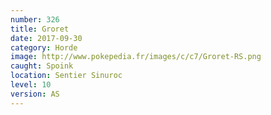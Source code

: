 ```yaml
---
number: 326
title: Groret
date: 2017-09-30
category: Horde
image: http://www.pokepedia.fr/images/c/c7/Groret-RS.png
caught: Spoink
location: Sentier Sinuroc
level: 10
version: AS
---
```


